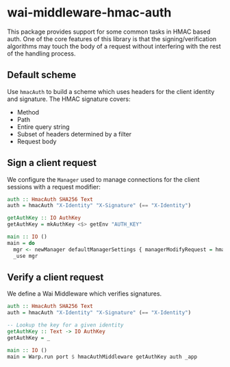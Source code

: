 # wai-middleware-hmac-auth

This package provides support for some common tasks in HMAC based auth. One of the core features of this library is that the signing/verification algorithms may touch the body of a request without interfering with the rest of the handling process.

## Default scheme

Use `hmacAuth` to build a scheme which uses headers for the client identity and signature. The HMAC signature covers:

- Method
- Path
- Entire query string
- Subset of headers determined by a filter
- Request body

## Sign a client request

We configure the `Manager` used to manage connections for the client sessions with a request modifier:

```haskell
auth :: HmacAuth SHA256 Text
auth = hmacAuth "X-Identity" "X-Signature" (== "X-Identity")

getAuthKey :: IO AuthKey
getAuthKey = mkAuthKey <$> getEnv "AUTH_KEY"

main :: IO ()
main = do
  mgr <- newManager defaultManagerSettings { managerModifyRequest = hmacSignRequest auth "client-id" getAuthKey }
  _use mgr
```

## Verify a client request

We define a Wai Middleware which verifies signatures.

```haskell
auth :: HmacAuth SHA256 Text
auth = hmacAuth "X-Identity" "X-Signature" (== "X-Identity")

-- Lookup the key for a given identity
getAuthKey :: Text -> IO AuthKey
getAuthKey = _

main :: IO ()
main = Warp.run port $ hmacAuthMiddleware getAuthKey auth _app
```

